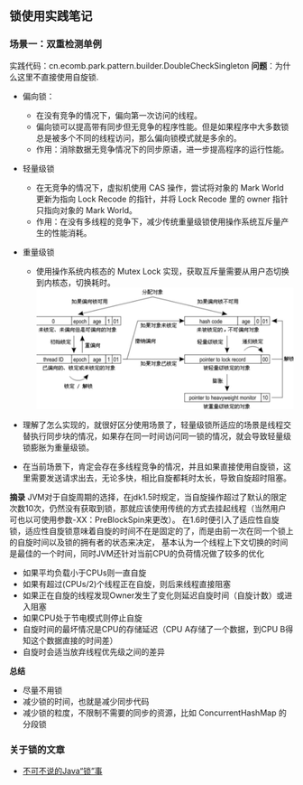## 锁使用实践笔记

### 场景一：双重检测单例
实践代码：cn.ecomb.park.pattern.builder.DoubleCheckSingleton
**问题**：为什么这里不直接使用自旋锁.

- 偏向锁：
    - 在没有竞争的情况下，偏向第一次访问的线程。
    - 偏向锁可以提高带有同步但无竞争的程序性能。但是如果程序中大多数锁总是被多个不同的线程访问，那么偏向锁模式就是多余的。
    - 作用：消除数据无竞争情况下的同步原语，进一步提高程序的运行性能。
- 轻量级锁
    - 在无竞争的情况下，虚拟机使用 CAS 操作，尝试将对象的 Mark World 更新为指向 Lock Recode 的指针，并将 Lock Recode 里的 owner 指针只指向对象的 Mark World。
    - 作用：在没有多线程的竞争下，减少传统重量级锁使用操作系统互斥量产生的性能消耗。
- 重量级锁
    - 使用操作系统内核态的 Mutex Lock 实现，获取互斥量需要从用户态切换到内核态，切换耗时。
![偏向锁-轻量级锁-重量级锁切换过程](./images/偏向锁-轻量级锁-重量级锁切换过程.png)

- 理解了怎么实现的，就很好区分使用场景了，轻量级锁所适应的场景是线程交替执行同步块的情况，如果存在同一时间访问同一锁的情况，就会导致轻量级锁膨胀为重量级锁。
- 在当前场景下，肯定会存在多线程竞争的情况，并且如果直接使用自旋锁，这里需要发送请求出去，无论多快，相比自旋都耗时太长，导致自旋超时阻塞。

**摘录**
JVM对于自旋周期的选择，在jdk1.5时规定，当自旋操作超过了默认的限定次数10次，仍然没有获取到锁，那就应该使用传统的方式去挂起线程（当然用户可也以可使用参数-XX：PreBlockSpin来更改）。
在1.6时便引入了适应性自旋锁，适应性自旋锁意味着自旋的时间不在是固定的了，而是由前一次在同一个锁上的自旋时间以及锁的拥有者的状态来决定，
基本认为一个线程上下文切换的时间是最佳的一个时间，同时JVM还针对当前CPU的负荷情况做了较多的优化
- 如果平均负载小于CPUs则一直自旋
- 如果有超过(CPUs/2)个线程正在自旋，则后来线程直接阻塞
- 如果正在自旋的线程发现Owner发生了变化则延迟自旋时间（自旋计数）或进入阻塞
- 如果CPU处于节电模式则停止自旋
- 自旋时间的最坏情况是CPU的存储延迟（CPU A存储了一个数据，到CPU B得知这个数据直接的时间差）
- 自旋时会适当放弃线程优先级之间的差异

**总结**
- 尽量不用锁
- 减少锁的时间，也就是减少同步代码
- 减少锁的粒度，不限制不需要的同步的资源，比如 ConcurrentHashMap 的分段锁



### 关于锁的文章
- [不可不说的Java“锁”事](https://tech.meituan.com/2018/11/15/java-lock.html)